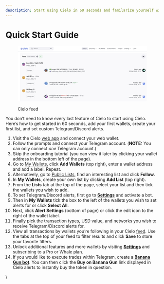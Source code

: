 ```yaml
---
description: Start using Cielo in 60 seconds and familarize yourself with core features.
---
```


# Quick Start Guide

<figure><img src=".gitbook/assets/Screenshot 2025-07-03 at 15.17.45.png" alt=""><figcaption><p>Cielo feed</p></figcaption></figure>

You don’t need to know every last feature of Cielo to start using Cielo. Here’s how to get started in 60 seconds, add your first wallets, create your first list, and set custom Telegram/Discord alerts.



1. Visit the Cielo [web app](https://app.cielo.finance/) and connect your web wallet.
2. Follow the prompts and connect your Telegram account. (**NOTE:** You can only connect _one_ Telegram account.)
3. Skip the onboarding tutorial (you can view it later by clicking your wallet address in the bottom left of the page).
4. Go to [My Wallets](https://app.cielo.finance/my-wallets), click **Add Wallets** (top right), enter a wallet address and add a label. Repeat.
5. Alternatively, go to [Public Lists](https://app.cielo.finance/public-lists), find an interesting list and click **Follow**.&#x20;
6. In **My Wallets**, create your own list by clicking **Add List** (top right).
7. From the **Lists** tab at the top of the page, select your list and then tick the wallets you wish to add.
8. To set Telegram/Discord alerts, first go to [**Settings**](https://app.cielo.finance/settings) and activate a bot.
9. Then in **My Wallets** tick the box to the left of the wallets you wish to set alerts for or click **Select All**.
10. Next, click **Alert Settings** (bottom of page) or click the edit icon to the right of the wallet label.
11. Finally pick the transaction types, USD value, and networks you wish to receive Telegram/Discord alerts for.
12. View all transactions by wallets you’re following in your Cielo [feed](https://app.cielo.finance/feed). Use the tabs at the top of your feed to filter results and click **Save** to store your favorite filters.
13. Unlock additional features and more wallets by visiting [**Settings**](https://app.cielo.finance/settings) and subscribing to a Pro or Whale plan.
14. If you would like to execute trades within Telegram, create a [**Banana Gun bot**](https://t.me/BananaGunRegister_bot). You can then click the **Buy on Banana Gun** link displayed in Cielo alerts to instantly buy the token in question.

\
